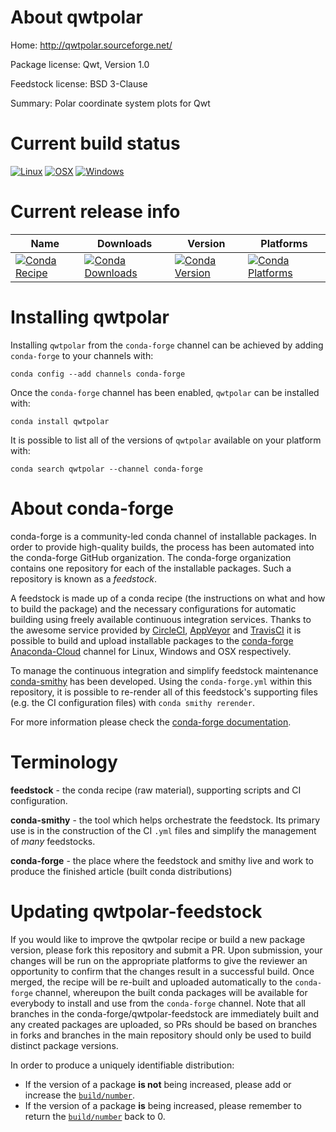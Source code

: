 About qwtpolar
==============

Home: http://qwtpolar.sourceforge.net/

Package license: Qwt, Version 1.0

Feedstock license: BSD 3-Clause

Summary: Polar coordinate system plots for Qwt



Current build status
====================

[![Linux](https://img.shields.io/circleci/project/github/conda-forge/qwtpolar-feedstock/master.svg?label=Linux)](https://circleci.com/gh/conda-forge/qwtpolar-feedstock)
[![OSX](https://img.shields.io/travis/conda-forge/qwtpolar-feedstock/master.svg?label=macOS)](https://travis-ci.org/conda-forge/qwtpolar-feedstock)
[![Windows](https://img.shields.io/appveyor/ci/conda-forge/qwtpolar-feedstock/master.svg?label=Windows)](https://ci.appveyor.com/project/conda-forge/qwtpolar-feedstock/branch/master)

Current release info
====================

| Name | Downloads | Version | Platforms |
| --- | --- | --- | --- |
| [![Conda Recipe](https://img.shields.io/badge/recipe-qwtpolar-green.svg)](https://anaconda.org/conda-forge/qwtpolar) | [![Conda Downloads](https://img.shields.io/conda/dn/conda-forge/qwtpolar.svg)](https://anaconda.org/conda-forge/qwtpolar) | [![Conda Version](https://img.shields.io/conda/vn/conda-forge/qwtpolar.svg)](https://anaconda.org/conda-forge/qwtpolar) | [![Conda Platforms](https://img.shields.io/conda/pn/conda-forge/qwtpolar.svg)](https://anaconda.org/conda-forge/qwtpolar) |

Installing qwtpolar
===================

Installing `qwtpolar` from the `conda-forge` channel can be achieved by adding `conda-forge` to your channels with:

```
conda config --add channels conda-forge
```

Once the `conda-forge` channel has been enabled, `qwtpolar` can be installed with:

```
conda install qwtpolar
```

It is possible to list all of the versions of `qwtpolar` available on your platform with:

```
conda search qwtpolar --channel conda-forge
```


About conda-forge
=================

conda-forge is a community-led conda channel of installable packages.
In order to provide high-quality builds, the process has been automated into the
conda-forge GitHub organization. The conda-forge organization contains one repository
for each of the installable packages. Such a repository is known as a *feedstock*.

A feedstock is made up of a conda recipe (the instructions on what and how to build
the package) and the necessary configurations for automatic building using freely
available continuous integration services. Thanks to the awesome service provided by
[CircleCI](https://circleci.com/), [AppVeyor](http://www.appveyor.com/)
and [TravisCI](https://travis-ci.org/) it is possible to build and upload installable
packages to the [conda-forge](https://anaconda.org/conda-forge)
[Anaconda-Cloud](http://docs.anaconda.org/) channel for Linux, Windows and OSX respectively.

To manage the continuous integration and simplify feedstock maintenance
[conda-smithy](http://github.com/conda-forge/conda-smithy) has been developed.
Using the ``conda-forge.yml`` within this repository, it is possible to re-render all of
this feedstock's supporting files (e.g. the CI configuration files) with ``conda smithy rerender``.

For more information please check the [conda-forge documentation](https://conda-forge.org/docs/).

Terminology
===========

**feedstock** - the conda recipe (raw material), supporting scripts and CI configuration.

**conda-smithy** - the tool which helps orchestrate the feedstock.
                   Its primary use is in the construction of the CI ``.yml`` files
                   and simplify the management of *many* feedstocks.

**conda-forge** - the place where the feedstock and smithy live and work to
                  produce the finished article (built conda distributions)


Updating qwtpolar-feedstock
===========================

If you would like to improve the qwtpolar recipe or build a new
package version, please fork this repository and submit a PR. Upon submission,
your changes will be run on the appropriate platforms to give the reviewer an
opportunity to confirm that the changes result in a successful build. Once
merged, the recipe will be re-built and uploaded automatically to the
`conda-forge` channel, whereupon the built conda packages will be available for
everybody to install and use from the `conda-forge` channel.
Note that all branches in the conda-forge/qwtpolar-feedstock are
immediately built and any created packages are uploaded, so PRs should be based
on branches in forks and branches in the main repository should only be used to
build distinct package versions.

In order to produce a uniquely identifiable distribution:
 * If the version of a package **is not** being increased, please add or increase
   the [``build/number``](http://conda.pydata.org/docs/building/meta-yaml.html#build-number-and-string).
 * If the version of a package **is** being increased, please remember to return
   the [``build/number``](http://conda.pydata.org/docs/building/meta-yaml.html#build-number-and-string)
   back to 0.